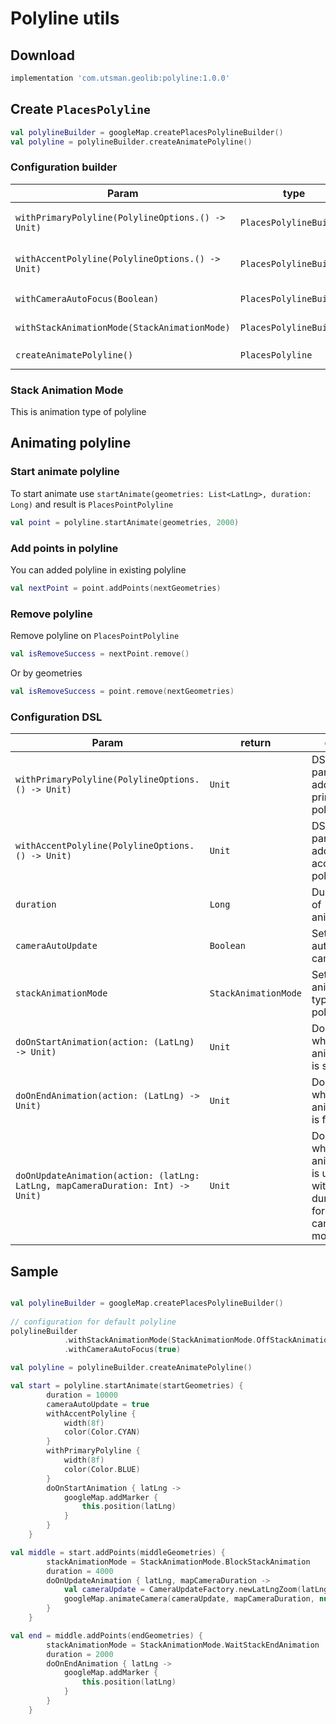 
# Polyline utils

## Download
```groovy
implementation 'com.utsman.geolib:polyline:1.0.0'
```

## Create `PlacesPolyline`
```kotlin
val polylineBuilder = googleMap.createPlacesPolylineBuilder()
val polyline = polylineBuilder.createAnimatePolyline()
```

### Configuration builder
|Param|type|desc|
|---|---|---|
|`withPrimaryPolyline(PolylineOptions.() -> Unit)`|`PlacesPolylineBuilder`|DSL param for add primary polyline|
|`withAccentPolyline(PolylineOptions.() -> Unit)`|`PlacesPolylineBuilder`|DSL param for add accent polyline|
|`withCameraAutoFocus(Boolean)`|`PlacesPolylineBuilder`|Set for auto zoom camera|
|`withStackAnimationMode(StackAnimationMode)`|`PlacesPolylineBuilder`|Set for animate type polyline|
|`createAnimatePolyline()`|`PlacesPolyline`|to create `PlacesPolyline`|

### Stack Animation Mode
This is animation type of polyline

## Animating polyline
### Start animate polyline
To start animate use `startAnimate(geometries: List<LatLng>, duration: Long)` and result is `PlacesPointPolyline`
```kotlin
val point = polyline.startAnimate(geometries, 2000)
```

### Add points in polyline
You can added polyline in existing polyline
```kotlin
val nextPoint = point.addPoints(nextGeometries)
```

### Remove polyline
Remove polyline on `PlacesPointPolyline`
```kotlin
val isRemoveSuccess = nextPoint.remove()
```

Or by geometries
```kotlin
val isRemoveSuccess = point.remove(nextGeometries)
```

### Configuration DSL
|Param|return|desc|
|---|---|---|
|`withPrimaryPolyline(PolylineOptions.() -> Unit)`|`Unit`|DSL param for add primary polyline|
|`withAccentPolyline(PolylineOptions.() -> Unit)`|`Unit`|DSL param for add accent polyline|
|`duration`|`Long`|Duration of animation|
|`cameraAutoUpdate`|`Boolean`|Set for auto zoom camera|
|`stackAnimationMode`|`StackAnimationMode`|Set for animate type polyline|
|`doOnStartAnimation(action: (LatLng) -> Unit)`|`Unit`|Do action when animation is start|
|`doOnEndAnimation(action: (LatLng) -> Unit)`|`Unit`|Do action when animation is finish|
|`doOnUpdateAnimation(action: (latLng: LatLng, mapCameraDuration: Int) -> Unit)`|`Unit`|Do action when animation is update with duration for camera movement|

## Sample
```kotlin

val polylineBuilder = googleMap.createPlacesPolylineBuilder()
 
// configuration for default polyline
polylineBuilder
            .withStackAnimationMode(StackAnimationMode.OffStackAnimation)
            .withCameraAutoFocus(true)

val polyline = polylineBuilder.createAnimatePolyline()

val start = polyline.startAnimate(startGeometries) {
        duration = 10000
        cameraAutoUpdate = true
        withAccentPolyline {
            width(8f)
            color(Color.CYAN)
        }
        withPrimaryPolyline {
            width(8f)
            color(Color.BLUE)
        }
        doOnStartAnimation { latLng ->
            googleMap.addMarker {
                this.position(latLng)
            }
        }
    }

val middle = start.addPoints(middleGeometries) {
        stackAnimationMode = StackAnimationMode.BlockStackAnimation
        duration = 4000
        doOnUpdateAnimation { latLng, mapCameraDuration ->
            val cameraUpdate = CameraUpdateFactory.newLatLngZoom(latLng, 17f)
            googleMap.animateCamera(cameraUpdate, mapCameraDuration, null)
        }
    }

val end = middle.addPoints(endGeometries) {
        stackAnimationMode = StackAnimationMode.WaitStackEndAnimation
        duration = 2000
        doOnEndAnimation { latLng ->
            googleMap.addMarker {
                this.position(latLng)
            }
        }
    }
```